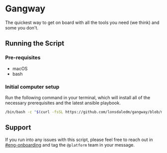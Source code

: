 # Gangway

The quickest way to get on board with all the tools you need (we think) and some you don't.

## Running the Script

### Pre-requisites

- macOS
- bash

### Initial computer setup

Run the following command in your terminal, which will install all of the necessary prerequisites and the latest ansible playbook.

```sh
/bin/bash -c "$(curl -fsSL https://github.com/lonsdaledm/gangway/blob/main/runner.sh)"
```

## Support

If you run into any issues with this script, please feel free to reach out in [#eng-onboarding](https://lonsdaleinvest.slack.com/archives/C02JJA0QWC9) and tag the `@platform` team in your message.
